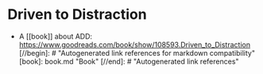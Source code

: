 # Driven to Distraction

 - A [[book]] about ADD: https://www.goodreads.com/book/show/108593.Driven_to_Distraction
[//begin]: # "Autogenerated link references for markdown compatibility"
[book]: book.md "Book"
[//end]: # "Autogenerated link references"
